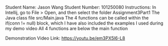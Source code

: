 Student Name: Jason Wang
Student Number: 101250080
Instructions:
    In Intellij, go to File > Open, and then select the folder Assignment3Part1
    The Java class file src/Main.java
    The 4 functions can be called within the if(conn != null) block, which I have also included the examples I used during my demo video
    All 4 functions are below the main function

Demonstration Video Link: https://youtu.be/em3PX5l6-L8